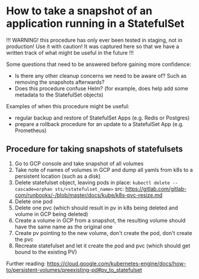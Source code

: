 # How to take a snapshot of an application running in a StatefulSet

!!! WARNING! this procedure has only ever been tested in staging, not in production! Use it with caution! It was captured here so that we have a written track of what might be useful in the future !!!

Some questions that need to be answered before gaining more confidence:
- Is there any other cleanup concerns we need to be aware of? Such as removing the snapshots afterwards?
- Does this procedure confuse Helm? (for example, does help add some metadata to the StatefulSet objects)

Examples of when this procedure might be useful:
- regular backup and restore of StatefulSet Apps (e.g. Redis or Postgres)
- prepare a rollback procedure for an update to a StatefulSet App (e.g. Prometheus)

## Procedure for taking snapshots of statefulsets

1. Go to GCP console and take snapshot of all volumes
1. Take note of names of volumes in GCP and dump all yamls from k8s to a persistent location (such as a disk)
1. Delete statefulset object, leaving pods in place: `kubectl delete --cascade=orphan sts/<statefulset_name>` src: https://gitlab.com/gitlab-com/runbooks/-/blob/master/docs/kube/k8s-pvc-resize.md
1. Delete one pod
1. Delete one pvc (which should result in pv in k8s being deleted and volume in GCP being deleted)
1. Create a volume in GCP from a snapshot, the resulting volume should have the same name as the original one
1. Create pv pointing to the new volume, don't create the pod, don't create the pvc
1. Recreate statefulset and let it create the pod and pvc (which should get bound to the existing PV)

Further reading: https://cloud.google.com/kubernetes-engine/docs/how-to/persistent-volumes/preexisting-pd#pv_to_statefulset
